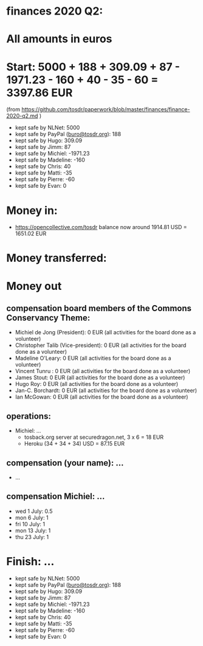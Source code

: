 # finances 2020 Q2:

# All amounts in euros
# Start: 5000 + 188 + 309.09 + 87 - 1971.23 - 160  + 40 - 35 - 60 = 3397.86 EUR
(from https://github.com/tosdr/paperwork/blob/master/finances/finance-2020-q2.md )
* kept safe by NLNet: 5000
* kept safe by PayPal (buro@tosdr.org): 188
* kept safe by Hugo: 309.09
* kept safe by Jimm: 87
* kept safe by Michiel: -1971.23
* kept safe by Madeline: -160
* kept safe by Chris: 40
* kept safe by Matti: -35
* kept safe by Pierre: -60
* kept safe by Evan: 0

# Money in:
* https://opencollective.com/tosdr balance now around 1914.81 USD = 1651.02 EUR

# Money transferred:

# Money out

## compensation board members of the Commons Conservancy Theme:
  * Michiel de Jong (President):		0 EUR (all activities for the board done as a volunteer)
  * Christopher Talib (Vice-president):		0 EUR (all activities for the board done as a volunteer)
  * Madeline O'Leary:				0 EUR (all activities for the board done as a volunteer)
  * Vincent Tunru :				0 EUR (all activities for the board done as a volunteer)
  * James Stout:				0 EUR (all activities for the board done as a volunteer)
  * Hugo Roy:					0 EUR (all activities for the board done as a volunteer)
  * Jan-C. Borchardt:				0 EUR (all activities for the board done as a volunteer)
  * Ian McGowan:				0 EUR (all activities for the board done as a volunteer)

## operations:
  * Michiel: ...
    * tosback.org server at securedragon.net, 3 x 6 = 18 EUR
    * Heroku (34 + 34 + 34) USD = 87.15 EUR

## compensation (your name): ...
  * ...

## compensation Michiel: ...
  * wed 1 July: 0.5
  * mon 6 July: 1
  * fri 10 July: 1
  * mon 13 July: 1
  * thu 23 July: 1

# Finish: ...
* kept safe by NLNet: 5000
* kept safe by PayPal (buro@tosdr.org): 188
* kept safe by Hugo: 309.09
* kept safe by Jimm: 87
* kept safe by Michiel: -1971.23
* kept safe by Madeline: -160
* kept safe by Chris: 40
* kept safe by Matti: -35
* kept safe by Pierre: -60
* kept safe by Evan: 0
